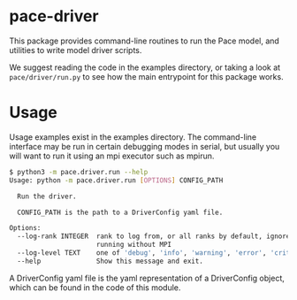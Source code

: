 # pace-driver

This package provides command-line routines to run the Pace model, and utilities to write model driver scripts.

We suggest reading the code in the examples directory, or taking a look at `pace/driver/run.py` to see how the main entrypoint for this package works.

# Usage

Usage examples exist in the examples directory.
The command-line interface may be run in certain debugging modes in serial, but usually you will want to run it using an mpi executor such as mpirun.

```bash
$ python3 -m pace.driver.run --help
Usage: python -m pace.driver.run [OPTIONS] CONFIG_PATH

  Run the driver.

  CONFIG_PATH is the path to a DriverConfig yaml file.

Options:
  --log-rank INTEGER  rank to log from, or all ranks by default, ignored if
                      running without MPI
  --log-level TEXT    one of 'debug', 'info', 'warning', 'error', 'critical'
  --help              Show this message and exit.
```

A DriverConfig yaml file is the yaml representation of a DriverConfig object, which can be found in the code of this module.
